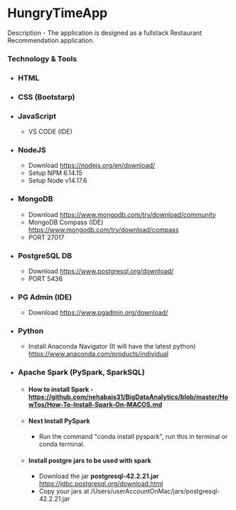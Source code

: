 # HungryTimeApp 
Description - The application is designed as a fullstack Restaurant Recommendation application.

### Technology & Tools

- ### HTML
- ### CSS (Bootstarp)
- ### JavaScript
  - VS CODE (IDE)
- ### NodeJS 
  - Download https://nodejs.org/en/download/
  - Setup NPM 6.14.15
  - Setup Node v14.17.6 
- ### MongoDB 
  - Download https://www.mongodb.com/try/download/community
  - MongoDB Compass (IDE) https://www.mongodb.com/try/download/compass
  - PORT 27017
- ### PostgreSQL DB 
  - Download https://www.postgresql.org/download/
  - PORT 5436
- ### PG Admin (IDE) 
  - Download https://www.pgadmin.org/download/
- ### Python
  - Install Anaconda Navigator (It will have the latest python) https://www.anaconda.com/products/individual
- ### Apache Spark (PySpark, SparkSQL)
  - #### How to install Spark - https://github.com/nehabais31/BigDataAnalytics/blob/master/HowTos/How-To-Install-Spark-On-MACOS.md
  - #### Next Install PySpark
    - Run the command "conda install pyspark", run this in terminal or conda terminal.
  - #### Install postgre jars to be used with spark
    - Download the jar **postgresql-42.2.21.jar** https://jdbc.postgresql.org/download.html
    - Copy your jars at /Users/userAccountOnMac/jars/postgresql-42.2.21.jar
